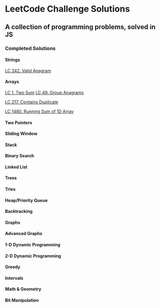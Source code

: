 # LeetCode Challenge Solutions

## A collection of programming problems, solved in JS

### Completed Solutions

#### Strings

[LC 242. Valid Anagram](Strings/ValidAnagram(242))

#### Arrays

[LC 1. Two Sum](Arrays/TwoSum(1))
[LC 49. Group Anagrams](Arrays/GroupAnagrams(49))

[LC 217. Contains Duplicate](Arrays/ContainsDuplicate(217))

[LC 1480. Running Sum of 1D Array](Arrays/RunningSumOf1DArray(1480))

#### Two Pointers

#### Sliding Window

#### Stack

#### Binary Search

#### Linked List

#### Trees

#### Tries

#### Heap/Priority Queue

#### Backtracking

#### Graphs

#### Advanced Graphs

#### 1-D Dynamic Programming

#### 2-D Dynamic Programming

#### Greedy

#### Intervals

#### Math & Geometry

#### Bit Manipulation
